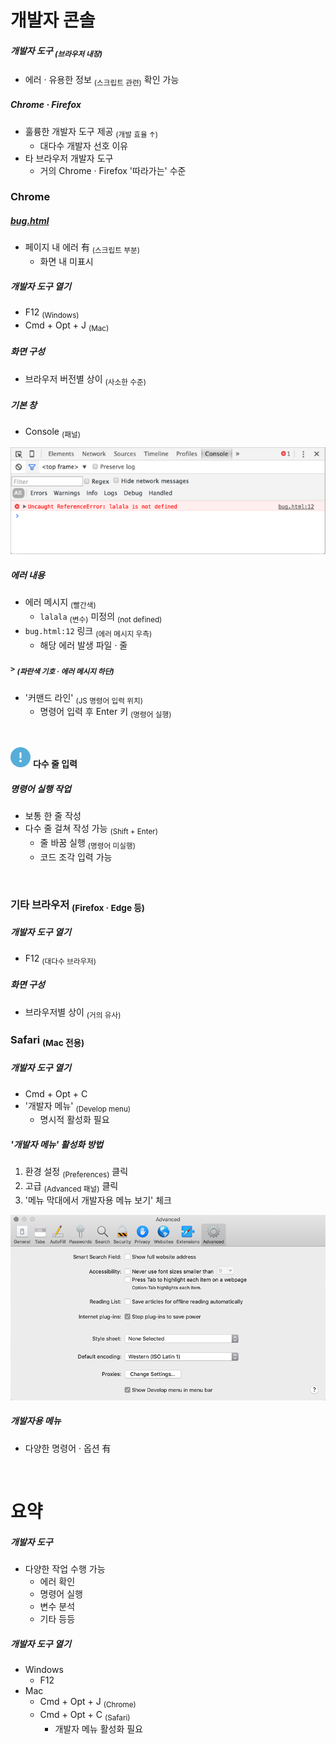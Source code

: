 개발자 콘솔
====

##### 개발자 도구 <sub>(브라우저 내장)</sub>
- 에러 · 유용한 정보 <sub>(스크립트 관련)</sub> 확인 가능

##### Chrome · Firefox
- 훌륭한 개발자 도구 제공 <sub>(개발 효율 ↑)</sub> 
  - 대다수 개발자 선호 이유
- 타 브라우저 개발자 도구
  - 거의 Chrome · Firefox '따라가는' 수준

### Chrome

##### [bug.html](https://ko.javascript.info/article/devtools/bug.html)
- 페이지 내 에러 有 <sub>(스크립트 부분)</sub>
  - 화면 내 미표시

##### 개발자 도구 열기
- F12 <sub>(Windows)</sub>
- Cmd + Opt + J <sub>(Mac)</sub>

##### 화면 구성
- 브라우저 버전별 상이 <sub>(사소한 수준)</sub>

##### 기본 창
- Console <sub>(패널)</sub>

![chrome](../../images/01/01/04/chrome.png)

##### 에러 내용
- 에러 메시지 <sub>(빨간색)</sub>
  - `lalala` <sub>(변수)</sub> 미정의 <sub>(not defined)</sub>
- `bug.html:12` 링크 <sub>(에러 메시지 우측)</sub>
  - 해당 에러 발생 파일 · 줄

##### `>` <sub>(파란색 기호 · 에러 메시지 하단)</sub>
- '커맨드 라인' <sub>(JS 명령어 입력 위치)</sub>
  - 명령어 입력 후 Enter 키 <sub>(명령어 실행)</sub>

<br />

<img src="../../images/commons/icons/circle-exclamation-solid.svg" /> **다수 줄 입력**

##### 명령어 실행 작업
- 보통 한 줄 작성
- 다수 줄 걸쳐 작성 가능 <sub>(Shift + Enter)</sub>
  - 줄 바꿈 실행 <sub>(명령어 미실행)</sub>
  - 코드 조각 입력 가능

<br />

### 기타 브라우저 <sub>(Firefox · Edge 등)</sub>

##### 개발자 도구 열기
- F12 <sub>(대다수 브라우저)</sub>

##### 화면 구성
- 브라우저별 상이 <sub>(거의 유사)</sub>

### Safari <sub>(Mac 전용)</sub>

##### 개발자 도구 열기
- Cmd + Opt + C
- '개발자 메뉴' <sub>(Develop menu)</sub>
  - 명시적 활성화 필요

##### '개발자 메뉴' 활성화 방법
1. 환경 설정 <sub>(Preferences)</sub> 클릭
2. 고급 <sub>(Advanced 패널)</sub> 클릭
3. '메뉴 막대에서 개발자용 메뉴 보기' 체크

![safari](../../images/01/01/04/safari.png)

##### 개발자용 메뉴
- 다양한 명령어 · 옵션 有

<br />

요약
====

##### 개발자 도구
- 다양한 작업 수행 가능
  - 에러 확인
  - 명령어 실행
  - 변수 분석
  - 기타 등등

##### 개발자 도구 열기
- Windows
  - F12
- Mac
  - Cmd + Opt + J <sub>(Chrome)</sub>
  - Cmd + Opt + C <sub>(Safari)</sub>
    - 개발자 메뉴 활성화 필요
